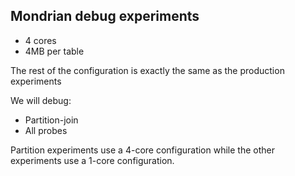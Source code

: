 ## Mondrian debug experiments

* 4 cores
* 4MB per table

The rest of the configuration is exactly the same as the production experiments

We will debug:
* Partition-join
* All probes

Partition experiments use a 4-core configuration while the other experiments use a 1-core configuration.
